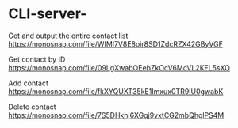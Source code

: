 # CLI-server-

Get and output the entire contact list
https://monosnap.com/file/WIMl7V8E8oir8SD1ZdcRZX42GByVGF

Get contact by ID
https://monosnap.com/file/09LgXwabOEebZkOcV6McVL2KFL5sXO

Add contact
https://monosnap.com/file/fkXYQUXT35kE1Imxux0TR9IU0gwabK

Delete contact
https://monosnap.com/file/7S5DHkhj6XGqj9vxtCG2mbQhglPS4M
